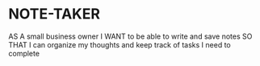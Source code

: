 # NOTE-TAKER
AS A small business owner I WANT to be able to write and save notes SO THAT I can organize my thoughts and keep track of tasks I need to complete
